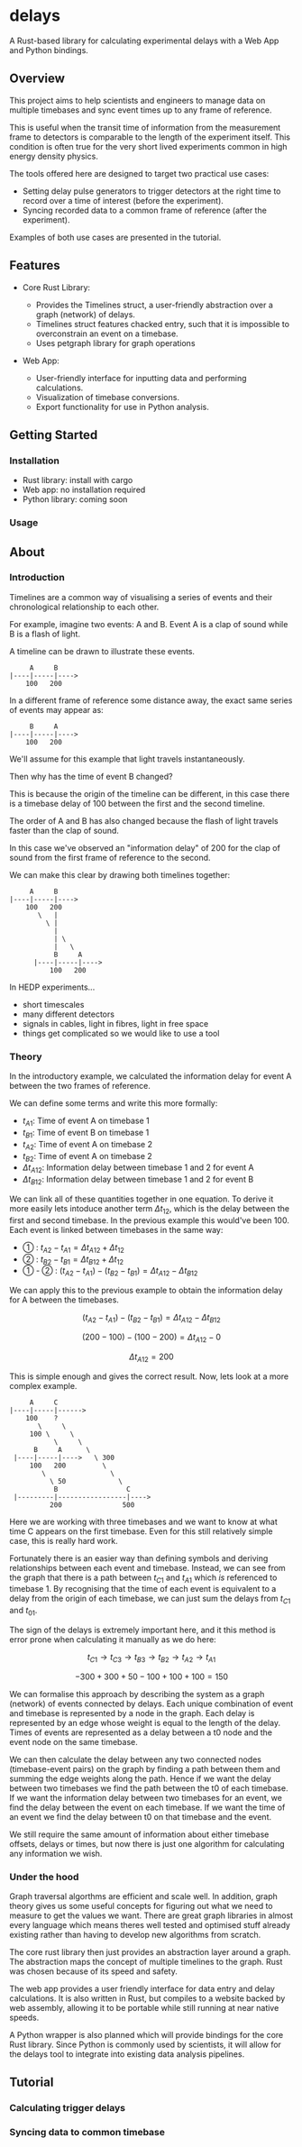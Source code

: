 # delays

A Rust-based library for calculating experimental delays
with a Web App and Python bindings.

## Overview

This project aims to help scientists and engineers to manage data on multiple timebases
and sync event times up to any frame of reference.

This is useful when the transit time of information from the measurement frame to detectors is comparable to the length of the experiment itself.
This condition is often true for the very short lived experiments common in high energy density physics.

The tools offered here are designed to target two practical use cases:
- Setting delay pulse generators to trigger detectors at the right time to record over a time of interest (before the experiment).
- Syncing recorded data to a common frame of reference (after the experiment).

Examples of both use cases are presented in the tutorial.

## Features

- Core Rust Library:
  - Provides the Timelines struct, a user-friendly abstraction over a graph (network) of delays.
  - Timelines struct features chacked entry, such that it is impossible to overconstrain an event on a timebase.
  - Uses petgraph library for graph operations

- Web App:
  - User-friendly interface for inputting data and performing calculations.
  - Visualization of timebase conversions.
  - Export functionality for use in Python analysis.
<!--
- Python Library:
  - Compiled with PyO3 for seamless integration with Python.
  - Provides access to the core library's functionality for experimental analysis.
-->

## Getting Started

### Installation

- Rust library: install with cargo
- Web app: no installation required
- Python library: coming soon

### Usage

## About

### Introduction

Timelines are a common way of visualising a series of events and their chronological relationship to each other.

For example, imagine two events: A and B.
Event A is a clap of sound while B is a flash of light.

A timeline can be drawn to illustrate these events.

```
     A     B
|----|-----|---->
    100   200
```

In a different frame of reference some distance away, the exact same series of events may appear as:

```
     B     A
|----|-----|---->
    100   200
```

We'll assume for this example that light travels instantaneously.

Then why has the time of event B changed?

This is because the origin of the timeline can be different, in this case there is a timebase delay of 100 between the first and the second timeline.

The order of A and B has also changed because the flash of light travels faster than the clap of sound.

In this case we've observed an "information delay" of 200 for the clap of sound from the first frame of reference to the second.

We can make this clear by drawing both timelines together:

```
     A     B
|----|-----|---->
    100   200
       \   |
         \ |
           |
           | \
           |   \
           B     A
      |----|-----|---->
          100   200
```

In HEDP experiments...
- short timescales
- many different detectors
- signals in cables, light in fibres, light in free space
- things get complicated so we would like to use a tool

### Theory

In the introductory example, we calculated the information delay for event A between the two frames of reference.

We can define some terms and write this more formally:

- $t_{A1}$: Time of event A on timebase 1
- $t_{B1}$: Time of event B on timebase 1
- $t_{A2}$: Time of event A on timebase 2
- $t_{B2}$: Time of event A on timebase 2
- $\Delta t_{A12}$: Information delay between timebase 1 and 2 for event A
- $\Delta t_{B12}$: Information delay between timebase 1 and 2 for event B

We can link all of these quantities together in one equation.
To derive it more easily lets intoduce another term $\Delta t_{12}$,
which is the delay between the first and second timebase.
In the previous example this would've been 100.
Each event is linked between timebases in the same way:

- ① : $t_{A2} - t_{A1} = \Delta t_{A12} + \Delta t_{12}$
- ② : $t_{B2} - t_{B1} = \Delta t_{B12} + \Delta t_{12}$
- ① - ② : $(t_{A2} - t_{A1}) - (t_{B2} - t_{B1}) = \Delta t_{A12} - \Delta t_{B12}$

We can apply this to the previous example to obtain the information delay for A between
the timebases.

$$(t_{A2} - t_{A1}) - (t_{B2} - t_{B1}) = \Delta t_{A12} - \Delta t_{B12}$$

$$(200 - 100) - (100 - 200) = \Delta t_{A12} - 0$$

$$\Delta t_{A12} = 200$$

This is simple enough and gives the correct result.
Now, lets look at a more complex example.

```
     A     C
|----|-----|------>
    100    ?
       \     \
     100 \     \
           \     \
      B     A      \
 |----|-----|---->   \ 300
     100   200         \
        \                \
          \ 50             \
           B                 C
 |---------|-----------------|---->
          200               500
```

Here we are working with three timebases and we want to know at what time C appears on the first timebase. Even for this still relatively simple case, this is really hard work.

<!-- We can write nine expressions linking all timebases and events together:

For timebases 1 and 2:

$$(t_{A2} - t_{A1}) - (t_{B2} - t_{B1}) - \Delta t_{A12} + \Delta t_{B12} = 0$$
$$(t_{A2} - t_{A1}) - (t_{C2} - t_{C1}) - \Delta t_{A12} + \Delta t_{C12} = 0$$
$$(t_{B2} - t_{B1}) - (t_{C2} - t_{C1}) - \Delta t_{B12} + \Delta t_{C12} = 0$$

1 and 3:

$$(t_{A3} - t_{A1}) - (t_{B3} - t_{B1}) - \Delta t_{A13} + \Delta t_{B13} = 0$$
$$(t_{A3} - t_{A1}) - (t_{C3} - t_{C1}) - \Delta t_{A13} + \Delta t_{C13} = 0$$
$$(t_{B3} - t_{B1}) - (t_{C3} - t_{C1}) - \Delta t_{B13} + \Delta t_{C13} = 0$$

2 and 3:

$$(t_{A3} - t_{A2}) - (t_{B3} - t_{B2}) - \Delta t_{A23} + \Delta t_{B23} = 0$$
$$(t_{A3} - t_{A2}) - (t_{C3} - t_{C2}) - \Delta t_{A23} + \Delta t_{C23} = 0$$
$$(t_{B3} - t_{B2}) - (t_{C3} - t_{C2}) - \Delta t_{B23} + \Delta t_{C23} = 0$$

We have 18 symbols here, we know the value of 8 of them from the problem definition, and we have 9 equations. We therefore have enough information to get the value of every symbol.

We can express the problem as a matrix:

$$
\begin{bmatrix}
-1 & 1 & 0 & 1 & -1 & 0 & 0 & 0 & 0 & -1 & 0 & 0 & 1 & 0 & 0 & 0 & 0 & 0 \\
-1 & 1 & 0 & 0 & 0 & 0 & 1 & -1 & 0 & -1 & 0 & 0 & 0 & 0 & 0 & 1 & 0 & 0 \\
0 & 0 & 0 & -1 & 1 & 0 & 1 & -1 & 0 & 0 & 0 & 0 & -1 & 0 & 0 & 1 & 0 & 0 \\

-1 & 0 & 1 & 1 & 0 & -1 & 0 & 0 & 0 & 0 & -1 & 0 & 0 & 1 & 0 & 0 & 0 & 0 \\
-1 & 0 & 1 & 0 & 0 & 0 & 1 & 0 & -1 & 0 & -1 & 0 & 0 & 0 & 0 & 0 & 1 & 0 \\
0 & 0 & 0 & -1 & 0 & 1 & 1 & 0 & -1 & 0 & 0 & 0 & 0 & -1 & 0 & 0 & 1 & 0 \\

0 & -1 & 1 & 0 & 1 & -1 & 0 & 0 & 0 & 0 & 0 & -1 & 0 & 0 & 1 & 0 & 0 & 0 \\
0 & -1 & 1 & 0 & 0 & 0 & 0 & 1 & -1 & 0 & 0 & -1 & 0 & 0 & 0 & 0 & 0 & 1 \\
0 & 0 & 0 & 0 & -1 & 1 & 0 & 1 & -1 & 0 & 0 & 0 & 0 & 0 & -1 & 0 & 0 & 1 \\

1 & 0 & 0 & 0 & 0 & 0 & 0 & 0 & 0 & 0 & 0 & 0 & 0 & 0 & 0 & 0 & 0 & 0 \\
0 & 1 & 0 & 0 & 0 & 0 & 0 & 0 & 0 & 0 & 0 & 0 & 0 & 0 & 0 & 0 & 0 & 0 \\
0 & 0 & 0 & 0 & 1 & 0 & 0 & 0 & 0 & 0 & 0 & 0 & 0 & 0 & 0 & 0 & 0 & 0 \\
0 & 0 & 0 & 0 & 0 & 1 & 0 & 0 & 0 & 0 & 0 & 0 & 0 & 0 & 0 & 0 & 0 & 0 \\
0 & 0 & 0 & 0 & 0 & 0 & 1 & 0 & 0 & 0 & 0 & 0 & 0 & 0 & 0 & 0 & 0 & 0 \\
0 & 0 & 0 & 0 & 0 & 0 & 0 & 0 & 1 & 0 & 0 & 0 & 0 & 0 & 0 & 0 & 0 & 0 \\
0 & 0 & 0 & 0 & 0 & 0 & 0 & 0 & 0 & 1 & 0 & 0 & 0 & 0 & 0 & 0 & 0 & 0 \\
0 & 0 & 0 & 0 & 0 & 0 & 0 & 0 & 0 & 0 & 0 & 0 & 0 & 0 & 1 & 0 & 0 & 0 \\
0 & 0 & 0 & 0 & 0 & 0 & 0 & 0 & 0 & 0 & 0 & 0 & 0 & 0 & 0 & 0 & 1 & 0 \\
\end{bmatrix}
\cdot
\begin{bmatrix}
t_{A1} \\
t_{A2} \\
t_{A3} \\
t_{B1} \\
t_{B2} \\
t_{B3} \\
t_{C1} \\
t_{C2} \\
t_{C3} \\
\Delta t_{A12} \\
\Delta t_{A13} \\
\Delta t_{A23} \\
\Delta t_{B12} \\
\Delta t_{B13} \\
\Delta t_{B23} \\
\Delta t_{C12} \\
\Delta t_{C13} \\
\Delta t_{C23} \\
\end{bmatrix}
=
\begin{bmatrix}
0 \\
0 \\
0 \\
0 \\
0 \\
0 \\
0 \\
0 \\
0 \\
100 \\
200 \\
100 \\
200 \\
? \\
500 \\
100 \\
50 \\
300 \\
\end{bmatrix}
$$ -->

Fortunately there is an easier way than defining symbols and deriving relationships between each event and timebase. Instead, we can see from the graph that there is a path between $t_{C1}$ and $t_{A1}$ which *is* referenced to timebase 1. By recognising that the time of each event is equivalent to a delay from the origin of each timebase, we can just sum the delays from $t_{C1}$ and $t_{01}$.

The sign of the delays is extremely important here, and it this method is error prone when calculating it manually as we do here:

$$t_{C1} \rightarrow t_{C3} \rightarrow t_{B3} \rightarrow t_{B2} \rightarrow t_{A2} \rightarrow t_{A1}$$

$$-300 + 300 + 50 -100 + 100 + 100 = 150$$

We can formalise this approach by describing the system as a graph (network) of events connected by delays.
Each unique combination of event and timebase is represented by a node in the graph.
Each delay is represented by an edge whose weight is equal to the length of the delay.
Times of events are represented as a delay between a t0 node and the event node on the same timebase.

We can then calculate the delay between any two connected nodes (timebase-event pairs) on the graph by finding a path between them and summing the edge weights along the path.
Hence if we want the delay between two timebases we find the path between the t0 of each timebase.
If we want the information delay between two timebases for an event, we find the delay between the event on each timebase.
If we want the time of an event we find the delay between t0 on that timebase and the event.

We still require the same amount of information about either timebase offsets, delays or times, but now there is just one algorithm for calculating any information we wish.

### Under the hood

Graph traversal algorthms are efficient and scale well.
In addition, graph theory gives us some useful concepts for figuring out what we need to measure to get the values we want.
There are great graph libraries in almost every language which means theres well tested and optimised stuff already existing rather than having to develop new algorithms from scratch.

The core rust library then just provides an abstraction layer around a graph.
The abstraction maps the concept of multiple timelines to the graph.
Rust was chosen because of its speed and safety.

The web app provides a user friendly interface for data entry and delay calculations.
It is also written in Rust, but compiles to a website backed by web assembly,
allowing it to be portable while still running at near native speeds.

A Python wrapper is also planned which will provide bindings for the core Rust library.
Since Python is commonly used by scientists, it will allow for the delays
tool to integrate into existing data analysis pipelines.

## Tutorial

### Calculating trigger delays

### Syncing data to common timebase

